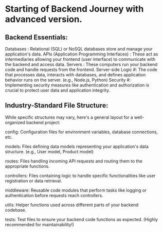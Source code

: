 # Starting of Backend Journey with advanced version.

## Backend Essentials:

 Databases : Relational (SQL) or NoSQL databases store and manage your application's data.
 APIs (Application Programming Interfaces) : These act as intermediaries allowing your frontend (user interface) to communicate with the backend 
 and access data.
 Servers : These computers run your backend code and handle requests from the frontend.
 Server-side Logic #: The code that processes data, interacts with databases, and defines application behavior runs on the server. (e.g., Node.js, 
 Python)
 Security #: Implementing security measures like authentication and authorization is crucial to protect user data and application integrity.

## Industry-Standard File Structure:

While specific structures may vary, here's a general layout for a well-organized backend project:

config: Configuration files for environment variables, database connections, etc.

models: Files defining data models representing your application's data structure. (e.g., User model, Product model)

routes: Files handling incoming API requests and routing them to the appropriate functions.

controllers: Files containing logic to handle specific functionalities like user registration or data retrieval.

middleware: Reusable code modules that perform tasks like logging or authentication before requests reach controllers.

utils: Helper functions used across different parts of your backend codebase.

tests: Test files to ensure your backend code functions as expected. (Highly recommended for maintainability!)


